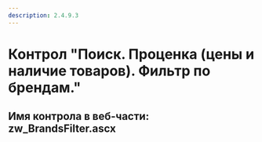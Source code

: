 ```yaml
---
description: 2.4.9.3
---
```


# Контрол "Поиск. Проценка \(цены и наличие товаров\). Фильтр по брендам."

## Имя контрола в веб-части: zw\_BrandsFilter.ascx

